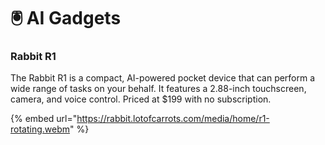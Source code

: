 # 🖲️ AI Gadgets

### Rabbit R1

The Rabbit R1 is a compact, AI-powered pocket device that can perform a wide range of tasks on your behalf. It features a 2.88-inch touchscreen, camera, and voice control. Priced at $199 with no subscription.

{% embed url="https://rabbit.lotofcarrots.com/media/home/r1-rotating.webm" %}




